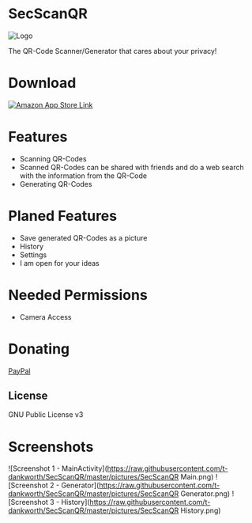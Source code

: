 # SecScanQR
![Logo](https://raw.githubusercontent.com/t-dankworth/SecScanQR/master/pictures/web_hi_res_512.png)

The QR-Code Scanner/Generator that cares about your privacy!


# Download

[![Amazon App Store Link](http://www.sdkbox.com/assets/img/amazon4.jpg)](https://www.amazon.de/dp/B074W1S82C/ref=sr_1_1?ie=UTF8&qid=1503044477&sr=8-1&keywords=secscanqr)

# Features

  - Scanning QR-Codes
  - Scanned QR-Codes can be shared with friends and do a web search with the information from the QR-Code
  - Generating QR-Codes

# Planed Features
  - Save generated QR-Codes as a picture
  - History
  - Settings
  - I am open for your ideas

# Needed Permissions
  - Camera Access
  
# Donating
[PayPal](https://www.paypal.com/cgi-bin/webscr?cmd=_s-xclick&hosted_button_id=A98V4N7DX232C)


License
----

GNU Public License v3

# Screenshots
![Screenshot 1 - MainActivity](https://raw.githubusercontent.com/t-dankworth/SecScanQR/master/pictures/SecScanQR Main.png)
![Screenshot 2 - Generator](https://raw.githubusercontent.com/t-dankworth/SecScanQR/master/pictures/SecScanQR Generator.png)
![Screenshot 3 - History](https://raw.githubusercontent.com/t-dankworth/SecScanQR/master/pictures/SecScanQR History.png)

